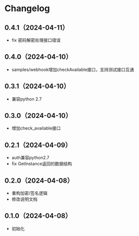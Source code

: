 # Changelog
## 0.4.1（2024-04-11）
* fix 密码解密处理接口错误

## 0.4.0（2024-04-10）
* samples/webhook增加checkAvailable接口，支持测试接口互通

## 0.3.1（2024-04-10）
* 兼容python 2.7

## 0.3.0（2024-04-10）
* 增加check_available接口

## 0.2.1（2024-04-09）
* auth兼容python2.7
* fix GetInstance返回的数据结构

## 0.2.0（2024-04-08）
* 重构加密/签名逻辑
* 修改说明文档

## 0.1.0（2024-04-08）
* 初始化

